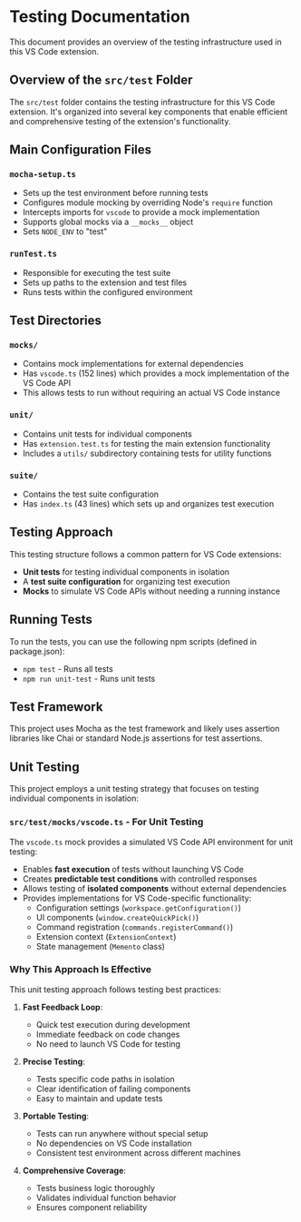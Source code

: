 # Testing Documentation

This document provides an overview of the testing infrastructure used in this VS Code extension.

## Overview of the `src/test` Folder

The `src/test` folder contains the testing infrastructure for this VS Code extension. It's organized into several key components that enable efficient and comprehensive testing of the extension's functionality.

## Main Configuration Files

### `mocha-setup.ts`

- Sets up the test environment before running tests
- Configures module mocking by overriding Node's `require` function
- Intercepts imports for `vscode` to provide a mock implementation
- Supports global mocks via a `__mocks__` object
- Sets `NODE_ENV` to "test"

### `runTest.ts`

- Responsible for executing the test suite
- Sets up paths to the extension and test files
- Runs tests within the configured environment

## Test Directories

### `mocks/`

- Contains mock implementations for external dependencies
- Has `vscode.ts` (152 lines) which provides a mock implementation of the VS Code API
- This allows tests to run without requiring an actual VS Code instance

### `unit/`

- Contains unit tests for individual components
- Has `extension.test.ts` for testing the main extension functionality
- Includes a `utils/` subdirectory containing tests for utility functions

### `suite/`

- Contains the test suite configuration
- Has `index.ts` (43 lines) which sets up and organizes test execution

## Testing Approach

This testing structure follows a common pattern for VS Code extensions:

- **Unit tests** for testing individual components in isolation
- A **test suite configuration** for organizing test execution
- **Mocks** to simulate VS Code APIs without needing a running instance

## Running Tests

To run the tests, you can use the following npm scripts (defined in package.json):

- `npm test` - Runs all tests
- `npm run unit-test` - Runs unit tests

## Test Framework

This project uses Mocha as the test framework and likely uses assertion libraries like Chai or standard Node.js assertions for test assertions.

## Unit Testing

This project employs a unit testing strategy that focuses on testing individual components in isolation:

### `src/test/mocks/vscode.ts` - For Unit Testing

The `vscode.ts` mock provides a simulated VS Code API environment for unit testing:

- Enables **fast execution** of tests without launching VS Code
- Creates **predictable test conditions** with controlled responses
- Allows testing of **isolated components** without external dependencies
- Provides implementations for VS Code-specific functionality:
  - Configuration settings (`workspace.getConfiguration()`)
  - UI components (`window.createQuickPick()`)
  - Command registration (`commands.registerCommand()`)
  - Extension context (`ExtensionContext`)
  - State management (`Memento` class)

### Why This Approach Is Effective

This unit testing approach follows testing best practices:

1. **Fast Feedback Loop**:

   - Quick test execution during development
   - Immediate feedback on code changes
   - No need to launch VS Code for testing

2. **Precise Testing**:

   - Tests specific code paths in isolation
   - Clear identification of failing components
   - Easy to maintain and update tests

3. **Portable Testing**:

   - Tests can run anywhere without special setup
   - No dependencies on VS Code installation
   - Consistent test environment across different machines

4. **Comprehensive Coverage**:
   - Tests business logic thoroughly
   - Validates individual function behavior
   - Ensures component reliability
